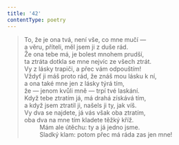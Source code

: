 ```yaml
---
title: '42'
contentType: poetry
---
```


<section>

> To, že je ona tvá, není vše, co mne mučí —  
> a věru, příteli, měl jsem ji z duše rád.  
> Že ona tebe má, je bolest mnohem prudší,  
> ta ztráta dotkla se mne nejvíc ze všech ztrát.  
> Vy z lásky trapiči, a přec vám odpouštím!  
> Vždyť ji máš proto rád, že znáš mou lásku k ní,  
> a ona také mne jen z lásky týrá tím,  
> že — jenom kvůli mně — trpí tvé laskání.  
> Když tebe ztratím já, má drahá získává tím,  
> a když jsem ztratil ji, našels ji ty, jak víš.  
> Vy dva se najdete, já vás však oba ztratím,  
> oba dva na mne tím kladete těžký kříž.  
>          Mám ale útěchu: ty a já jedno jsme.  
>          Sladký klam: potom přec má ráda zas jen mne!

</section>
